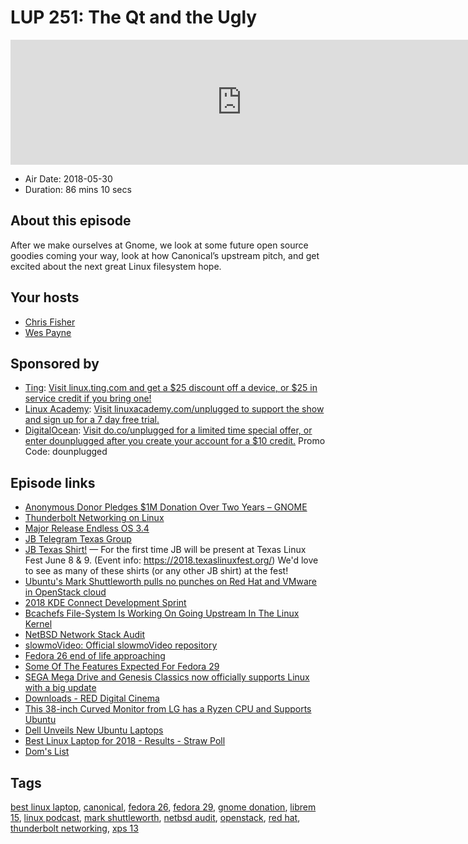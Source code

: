 # LUP 251: The Qt and the Ugly

<iframe src="https://player.fireside.fm/v2/RUkczH-V+oon-Xjff?theme=dark" width="740" height="200" frameborder="0" scrolling="no"></iframe>

* Air Date: 2018-05-30
* Duration: 86 mins 10 secs

## About this episode

After we make ourselves at Gnome, we look at some future open source goodies coming your way, look at how Canonical’s upstream pitch, and get excited about the next great Linux filesystem hope.

## Your hosts
* [Chris Fisher](https://linuxunplugged.com/hosts/chrislas)
* [Wes Payne](https://linuxunplugged.com/hosts/wes)

## Sponsored by

  * [Ting](http://linux.ting.com): [Visit linux.ting.com and get a $25 discount off a device, or $25 in service credit if you bring one!](http://linux.ting.com)
  * [Linux Academy](http://linuxacademy.com/unplugged): [Visit linuxacademy.com/unplugged to support the show and sign up for a 7 day free trial.](http://linuxacademy.com/unplugged)
  * [DigitalOcean](https://do.co/unplugged): [Visit do.co/unplugged for a limited time special offer, or enter dounplugged after you create your account for a $10 credit.](https://do.co/unplugged) Promo Code: dounplugged



## Episode links

  * [Anonymous Donor Pledges $1M Donation Over Two Years – GNOME](https://www.gnome.org/news/2018/05/anonymous-donor-pledges-1m-donation-over-two-years/ "Anonymous Donor Pledges $1M Donation Over Two Years – GNOME")
  * [Thunderbolt Networking on Linux](https://christian.kellner.me/2018/05/24/thunderbolt-networking-on-linux/ "Thunderbolt Networking on Linux")
  * [Major Release Endless OS 3.4](https://community.endlessos.com/t/major-release-meet-endless-os-3-4/6547 "Major Release Endless OS 3.4")
  * [JB Telegram Texas Group](https://t.me/jbtexas "JB Telegram Texas Group")
  * [JB Texas Shirt!](https://teespring.com/jbtexas#pid=2&cid=2397&sid=front "JB Texas Shirt!") — For the first time JB will be present at Texas Linux Fest June 8 & 9\. (Event info: https://2018.texaslinuxfest.org/) We'd love to see as many of these shirts (or any other JB shirt) at the fest!
  * [​Ubuntu's Mark Shuttleworth pulls no punches on Red Hat and VMware in OpenStack cloud](https://www.zdnet.com/article/ubuntus-mark-shuttleworth-pulls-no-punches-on-red-hat-and-vmware-in-openstack-cloud/ "​Ubuntu's Mark Shuttleworth pulls no punches on Red Hat and VMware in OpenStack cloud")
  * [2018 KDE Connect Development Sprint](https://dot.kde.org/2018/05/28/2018-kde-connect-development-sprint "2018 KDE Connect Development Sprint")
  * [Bcachefs File-System Is Working On Going Upstream In The Linux Kernel](https://www.phoronix.com/scan.php?page=news_item&px=Bcachefs-Linux-Upstream-Start "Bcachefs File-System Is Working On Going Upstream In The Linux Kernel")
  * [NetBSD Network Stack Audit](http://blog.netbsd.org/tnf/entry/network_security_audit "NetBSD Network Stack Audit")
  * [slowmoVideo: Official slowmoVideo repository](https://github.com/slowmoVideo/slowmoVideo "slowmoVideo: Official slowmoVideo repository")
  * [Fedora 26 end of life approaching](https://fedoramagazine.org/fedora-26-end-life/ "Fedora 26 end of life approaching")
  * [Some Of The Features Expected For Fedora 29](https://www.phoronix.com/scan.php?page=news_item&px=Fedora-29-Early-Features "Some Of The Features Expected For Fedora 29")
  * [SEGA Mega Drive and Genesis Classics now officially supports Linux with a big update](https://www.gamingonlinux.com/articles/sega-mega-drive-and-genesis-classics-now-officially-supports-linux-with-a-big-update-price-drop.11866/ "SEGA Mega Drive and Genesis Classics now officially supports Linux with a big update")
  * [Downloads - RED Digital Cinema](https://www.red.com/downloads?category=Software&release=beta "Downloads - RED Digital Cinema")
  * [This 38-inch Curved Monitor from LG has a Ryzen CPU and Supports Ubuntu](https://www.omgubuntu.co.uk/2018/05/lg-ultrawide-curved-monitor-ubuntu-ryzen "This 38-inch Curved Monitor from LG has a Ryzen CPU and Supports Ubuntu")
  * [Dell Unveils New Ubuntu Laptops](https://www.omgubuntu.co.uk/2018/05/dell-precision-3530-ubuntu "Dell Unveils New Ubuntu Laptops")
  * [Best Linux Laptop for 2018 - Results - Straw Poll](https://www.strawpoll.me/15748856/r "Best Linux Laptop for 2018 - Results - Straw Poll")
  * [Dom's List](https://pastebin.com/cAGs08Br "Dom's List")



## Tags

[best linux laptop](https://linuxunplugged.com/tags/best%20linux%20laptop), [canonical](https://linuxunplugged.com/tags/canonical), [fedora 26](https://linuxunplugged.com/tags/fedora%2026), [fedora 29](https://linuxunplugged.com/tags/fedora%2029), [gnome donation](https://linuxunplugged.com/tags/gnome%20donation), [librem 15](https://linuxunplugged.com/tags/librem%2015), [linux podcast](https://linuxunplugged.com/tags/linux%20podcast), [mark shuttleworth](https://linuxunplugged.com/tags/mark%20shuttleworth), [netbsd audit](https://linuxunplugged.com/tags/netbsd%20audit), [openstack](https://linuxunplugged.com/tags/openstack), [red hat](https://linuxunplugged.com/tags/red%20hat), [thunderbolt networking](https://linuxunplugged.com/tags/thunderbolt%20networking), [xps 13](https://linuxunplugged.com/tags/xps%2013)